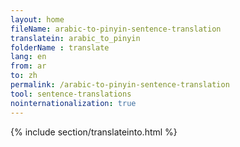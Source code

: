 ```yaml
---
layout: home
fileName: arabic-to-pinyin-sentence-translation
translatein: arabic_to_pinyin
folderName : translate
lang: en
from: ar
to: zh
permalink: /arabic-to-pinyin-sentence-translation
tool: sentence-translations
nointernationalization: true
---
```

{% include section/translateinto.html %}
